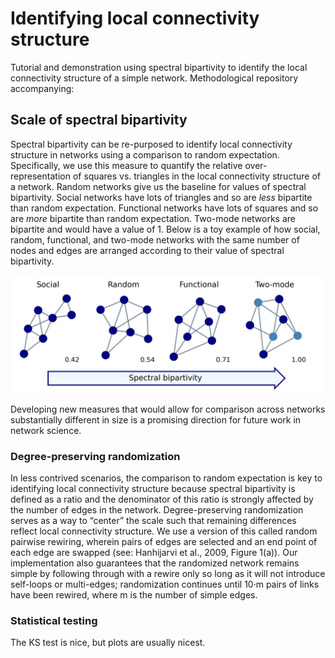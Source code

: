 # Identifying local connectivity structure

Tutorial and demonstration using spectral bipartivity to identify the local connectivity structure of a simple network. Methodological repository accompanying:

## Scale of spectral bipartivity

Spectral bipartivity can be re-purposed to identify local connectivity structure in networks using a comparison to random expectation. Specifically, we use this measure to quantify the relative over-representation of squares vs. triangles in the local connectivity structure of a network. Random networks give us the baseline for values of spectral bipartivity. Social networks have lots of triangles and so are _less_ bipartite than random expectation. Functional networks have lots of squares and so are _more_ bipartite than random expectation. Two-mode networks are bipartite and would have a value of 1. Below is a toy example of how social, random, functional, and two-mode networks with the same number of nodes and edges are arranged according to their value of spectral bipartivity. 

![A toy example of how social, random, functional, and two-mode networks with seven nodes and eleven edges show increasing spectral bipartivity.](scale.jpg?raw=true)

Developing new measures that would allow for comparison across networks substantially different in size is a promising direction for future work in network science.

### Degree-preserving randomization

In less contrived scenarios, the comparison to random expectation is key to identifying local connectivity structure because spectral bipartivity is defined as a ratio and the denominator of this ratio is strongly affected by the number of edges in the network. Degree-preserving randomization serves as a way to “center” the scale such that remaining differences reflect local connectivity structure. We use a version of this called random pairwise rewiring, wherein pairs of edges are selected and an end point of each edge are swapped (see: Hanhijarvi et al., 2009, Figure 1(a)). Our implementation also guarantees that the randomized network remains simple by following through with a rewire only so long as it will not introduce self-loops or multi-edges; randomization continues until 10·m pairs of links have been rewired, where m is the number of simple edges.

### Statistical testing

The KS test is nice, but plots are usually nicest. 
